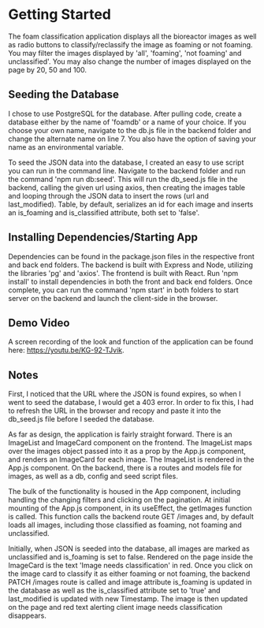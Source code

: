 # Getting Started

The foam classification application displays all the bioreactor images as well as radio buttons to classify/reclassify the image as foaming or not foaming.  You may filter the images displayed by 'all', 'foaming', 'not foaming' and unclassified'.  You may also change the number of images displayed on the page by 20, 50 and 100.

## Seeding the Database

I chose to use PostgreSQL for the database.  After pulling code, create a database either by the name of 'foamdb' or a name of your choice.  If you choose your own name, navigate to the db.js file in the backend folder and change the alternate name on line 7.  You also have the option of saving your name as an environmental variable.

To seed the JSON data into the database, I created an easy to use script you can run in the command line.  Navigate to the backend folder and run the command 'npm run db:seed'. This will run the db_seed.js file in the backend, calling the given url using axios, then creating the images table and looping through the JSON data to insert the rows (url and last_modified).  Table, by default, serializes an id for each image and inserts an is_foaming and is_classified attribute, both set to 'false'.

## Installing Dependencies/Starting App

Dependencies can be found in the package.json files in the respective front and back end folders.  The backend is built with Express and Node, utilizing the libraries 'pg' and 'axios'.  The frontend is built with React.  Run 'npm install' to install dependencies in both the front and back end folders.  Once complete, you can run the command 'npm start' in both folders to start server on the backend and launch the client-side in the browser.

## Demo Video

A screen recording of the look and function of the application can be found here: https://youtu.be/KG-92-TJvik.

## Notes

First, I noticed that the URL where the JSON is found expires, so when I went to seed the database, I would get a 403 error.  In order to fix this, I had to refresh the URL in the browser and recopy and paste it into the db_seed.js file before I seeded the database.

As far as design, the application is fairly straight forward. There is an ImageList and ImageCard component on the frontend.  The ImageList maps over the images object passed into it as a prop by the App.js component, and renders an ImageCard for each image.  The ImageList is rendered in the App.js component.  On the backend, there is a routes and models file for images, as well as a db, config and seed script files.  

The bulk of the functionality is housed in the App component, including handling the changing filters and clicking on the pagination.  At initial mounting of the App.js component, in its useEffect, the getImages function is called.  This function calls the backend route GET /images and, by default loads all images, including those classified as foaming, not foaming and unclassified.  

Initially, when JSON is seeded into the database, all images are marked as unclassified and is_foaming is set to false.  Rendered on the page inside the ImageCard is the text 'Image needs classification' in red.  Once you click on the image card to classify it as either foaming or not foaming, the backend PATCH /images route is called and image attribute is_foaming is updated in the database as well as the is_classified attribute set to 'true' and last_modified is updated with new Timestamp.  The image is then updated on the page and red text alerting client image needs classification disappears.   


